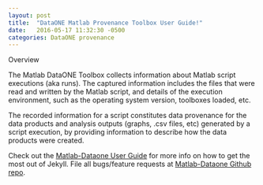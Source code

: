 ```yaml
---
layout: post
title:  "DataONE Matlab Provenance Toolbox User Guide!"
date:   2016-05-17 11:32:30 -0500
categories: DataONE provenance
---
```

Overview

The Matlab DataONE Toolbox collects information about Matlab script executions (aka runs). The captured information includes the files that were read and written by the Matlab script, and details of the execution environment, such as the operating system version, toolboxes loaded, etc.

The recorded information for a script constitutes data provenance for the data products and analysis outputs (graphs, .csv files, etc) generated by a script execution, by providing information to describe how the data products were created.

Check out the [Matlab-Dataone User Guide][matlab-dataone-user-guide] for more info on how to get the most out of Jekyll. File all bugs/feature requests at [Matlab-Dataone Github repo][matlab-dataone Github repo].

[matlab-dataone-user-guide]: https://github.com/DataONEorg/matlab-dataone/blob/master/docs/user-guide.rst
[matlab-dataone Github repo]:   https://github.com/DataONEorg/matlab-dataone
